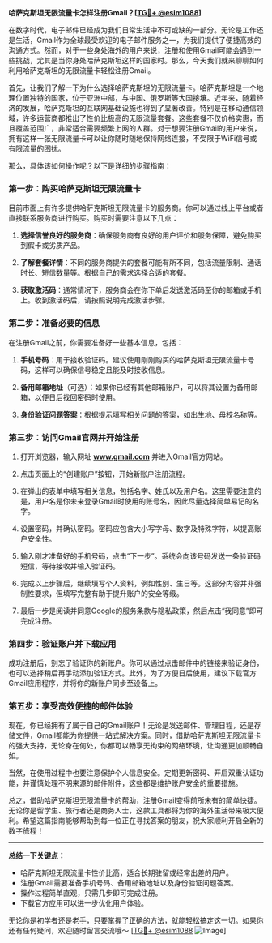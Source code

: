 **哈萨克斯坦无限流量卡怎样注册Gmail？[[TG💪+ @esim1088](https://t.me/s/esim1088)]**

在数字时代，电子邮件已经成为我们日常生活中不可或缺的一部分。无论是工作还是生活，Gmail作为全球最受欢迎的电子邮件服务之一，为我们提供了便捷高效的沟通方式。然而，对于一些身处海外的用户来说，注册和使用Gmail可能会遇到一些挑战，尤其是当你身处哈萨克斯坦这样的国家时。那么，今天我们就来聊聊如何利用哈萨克斯坦的无限流量卡轻松注册Gmail。

首先，让我们了解一下为什么选择哈萨克斯坦的无限流量卡。哈萨克斯坦是一个地理位置独特的国家，位于亚洲中部，与中国、俄罗斯等大国接壤。近年来，随着经济的发展，哈萨克斯坦的互联网基础设施也得到了显著改善。特别是在移动通信领域，许多运营商都推出了性价比极高的无限流量套餐。这些套餐不仅价格实惠，而且覆盖范围广，非常适合需要频繁上网的人群。对于想要注册Gmail的用户来说，拥有这样一张无限流量卡可以让你随时随地保持网络连接，不受限于WiFi信号或有限流量的困扰。

那么，具体该如何操作呢？以下是详细的步骤指南：

### **第一步：购买哈萨克斯坦无限流量卡**

目前市面上有许多提供哈萨克斯坦无限流量卡的服务商。你可以通过线上平台或者直接联系服务商进行购买。购买时需要注意以下几点：

1. **选择信誉良好的服务商**：确保服务商有良好的用户评价和服务保障，避免购买到假卡或劣质产品。
   
2. **了解套餐详情**：不同的服务商提供的套餐可能有所不同，包括流量限制、通话时长、短信数量等。根据自己的需求选择合适的套餐。

3. **获取激活码**：通常情况下，服务商会在你下单后发送激活码至你的邮箱或手机上。收到激活码后，请按照说明完成激活步骤。

### **第二步：准备必要的信息**

在注册Gmail之前，你需要准备好一些基本信息，包括：

1. **手机号码**：用于接收验证码。建议使用刚刚购买的哈萨克斯坦无限流量卡号码，这样可以确保信号稳定且能及时接收信息。

2. **备用邮箱地址**（可选）：如果你已经有其他邮箱账户，可以将其设置为备用邮箱，以便日后找回密码时使用。

3. **身份验证问题答案**：根据提示填写相关问题的答案，如出生地、母校名称等。

### **第三步：访问Gmail官网并开始注册**

1. 打开浏览器，输入网址 **www.gmail.com** 并进入Gmail官方网站。

2. 点击页面上的“创建账户”按钮，开始新账户注册流程。

3. 在弹出的表单中填写相关信息，包括名字、姓氏以及用户名。这里需要注意的是，用户名是你未来登录Gmail时使用的账号名，因此尽量选择简单易记的名字。

4. 设置密码，并确认密码。密码应包含大小写字母、数字及特殊字符，以提高账户安全性。

5. 输入刚才准备好的手机号码，点击“下一步”。系统会向该号码发送一条验证码短信，等待接收并输入验证码。

6. 完成以上步骤后，继续填写个人资料，例如性别、生日等。这部分内容并非强制性要求，但填写完整有助于提升账户的安全等级。

7. 最后一步是阅读并同意Google的服务条款与隐私政策，然后点击“我同意”即可完成注册。

### **第四步：验证账户并下载应用**

成功注册后，别忘了验证你的新账户。你可以通过点击邮件中的链接来验证身份，也可以选择稍后再手动添加验证方式。此外，为了方便日后使用，建议下载官方Gmail应用程序，并将你的新账户同步至设备上。

### **第五步：享受高效便捷的邮件体验**

现在，你已经拥有了属于自己的Gmail账户！无论是发送邮件、管理日程，还是存储文件，Gmail都能为你提供一站式解决方案。同时，借助哈萨克斯坦无限流量卡的强大支持，无论身在何处，你都可以畅享无拘束的网络环境，让沟通更加顺畅自如。

当然，在使用过程中也要注意保护个人信息安全。定期更新密码、开启双重认证功能，并谨慎处理不明来源的邮件附件，这些都是维护账户安全的重要措施。

总之，借助哈萨克斯坦无限流量卡的帮助，注册Gmail变得前所未有的简单快捷。无论你是留学生、旅行者还是商务人士，这款工具都将为你的海外生活带来极大便利。希望这篇指南能够帮助到每一位正在寻找答案的朋友，祝大家顺利开启全新的数字旅程！

---

**总结一下关键点：**

- 哈萨克斯坦无限流量卡性价比高，适合长期驻留或经常出差的用户。
- 注册Gmail需要准备手机号码、备用邮箱地址以及身份验证问题答案。
- 操作过程简单直观，只需几步即可完成注册。
- 下载官方应用可以进一步优化用户体验。

无论你是初学者还是老手，只要掌握了正确的方法，就能轻松搞定这一切。如果你还有任何疑问，欢迎随时留言交流哦～ [[TG💪+ @esim1088](https://t.me/s/esim1088) ![Image](https://i.postimg.cc/4NQfJmqS/Snipaste-2025-05-13-00-14-12.png)]